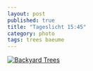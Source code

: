 ```yaml
---
layout: post
published: true
title: "Tageslicht 15:45"
category: photo
tags: trees baeume
---
```


[![Backyard Trees](http://38.media.tumblr.com/1969cde9fddf270488bfce993ca29459/tumblr_nbwsczAJTg1rive1ro1_500.jpg)](http://dr3wh0.tumblr.com/post/97504392339/tageslicht-15-45 "View on Tumblr")